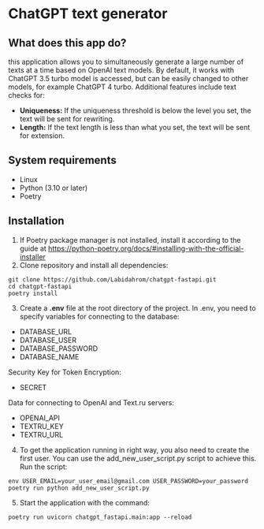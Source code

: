 # ChatGPT text generator
## What does this app do?
this application allows you to simultaneously generate a large number of texts at a time based on OpenAI text models. 
By default, it works with ChatGPT 3.5 turbo model is accessed, but can be easily changed to other models, for example 
ChatGPT 4 turbo. Additional features include text checks for:
 - **Uniqueness:** If the uniqueness threshold is below the level you set, the text will be sent for rewriting.
 - **Length:** If the text length is less than what you set, the text will be sent for extension.

## System requirements
- Linux
- Python (3.10 or later)
- Poetry

## Installation
1. If Poetry package manager is not installed, install it according to the guide at 
https://python-poetry.org/docs/#installing-with-the-official-installer
2. Clone repository and install all dependencies:
```
git clone https://github.com/Labidahrom/chatgpt-fastapi.git
cd chatgpt-fastapi
poetry install
```
3. Create a **.env** file at the root directory of the project. In .env, you need to specify variables for 
connecting to the database:
- DATABASE_URL
- DATABASE_USER
- DATABASE_PASSWORD
- DATABASE_NAME  

Security Key for Token Encryption:
- SECRET  

Data for connecting to OpenAI and Text.ru servers:
- OPENAI_API
- TEXTRU_KEY
- TEXTRU_URL  

4. To get the application running in right way, you also need to create the first user. You can use the 
add_new_user_script.py script to achieve this. Run the script:
```
env USER_EMAIL=your_user_email@gmail.com USER_PASSWORD=your_password poetry run python add_new_user_script.py
```
5. Start the application with the command:
```
poetry run uvicorn chatgpt_fastapi.main:app --reload
```